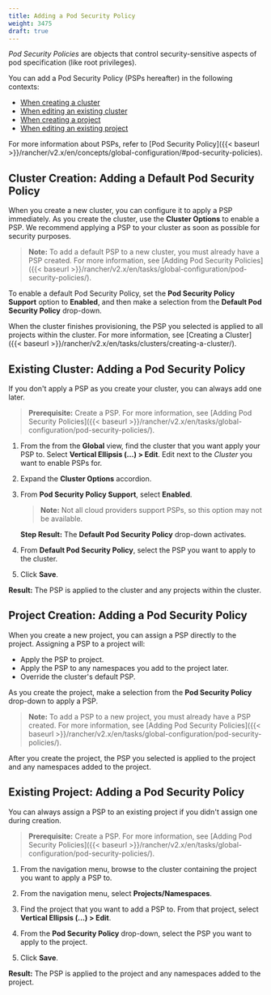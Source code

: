 ```yaml
---
title: Adding a Pod Security Policy
weight: 3475
draft: true
---
```


_Pod Security Policies_ are objects that control security-sensitive aspects of pod specification (like root privileges).

You can add a Pod Security Policy (PSPs hereafter) in the following contexts:

- [When creating a cluster](#cluster-creation--adding-a-default-pod-security-policy)
- [When editing an existing cluster](#existing-cluster--adding-a-pod-security-policy)
- [When creating a project](#project-creation--adding-a-pod-security-policy)
- [When editing an existing project](#existing-project--adding-a-pod-security-policy)

For more information about PSPs, refer to [Pod Security Policy]({{< baseurl >}}/rancher/v2.x/en/concepts/global-configuration/#pod-security-policies).

## Cluster Creation: Adding a Default Pod Security Policy

When you create a new cluster, you can configure it to apply a PSP immediately. As you create the cluster, use the **Cluster Options** to enable a PSP. We recommend applying a PSP to your cluster as soon as possible for security purposes.

>**Note:** To add a default PSP to a new cluster, you must already have a PSP created. For more information, see [Adding Pod Security Policies]({{< baseurl >}}/rancher/v2.x/en/tasks/global-configuration/pod-security-policies/).

To enable a default Pod Security Policy, set the **Pod Security Policy Support** option to  **Enabled**, and then make a selection from the **Default Pod Security Policy** drop-down.

When the cluster finishes provisioning, the PSP you selected is applied to all projects within the cluster. For more information, see [Creating a Cluster]({{< baseurl >}}/rancher/v2.x/en/tasks/clusters/creating-a-cluster/).

## Existing Cluster: Adding a Pod Security Policy

If you don't apply a PSP as you create your cluster, you can always add one later.

>**Prerequisite:** Create a PSP. For more information, see [Adding Pod Security Policies]({{< baseurl >}}/rancher/v2.x/en/tasks/global-configuration/pod-security-policies/).

1. From the from the **Global** view, find the cluster that you want apply your PSP to. Select **Vertical Ellipsis (...) > Edit**. Edit next to the _Cluster_ you want to enable PSPs for.

2. Expand the **Cluster Options** accordion.

3. From **Pod Security Policy Support**, select **Enabled**.

    >**Note:** Not all cloud providers support PSPs, so this option may not be available.

    **Step Result:** The **Default Pod Security Policy** drop-down activates.

4. From **Default Pod Security Policy**, select the PSP you want to apply to the cluster.

5. Click **Save**.

**Result:** The PSP is applied to the cluster and any projects within the cluster.

## Project Creation: Adding a Pod Security Policy

When you create a new project, you can assign a PSP directly to the project. Assigning a PSP to a project will:

- Apply the PSP to project.
- Apply the PSP to any namespaces you add to the project later.
- Override the cluster's default PSP.

As you create the project, make a selection from the **Pod Security Policy** drop-down to apply a PSP.

>**Note:** To add a PSP to a new project, you must already have a PSP created. For more information, see [Adding Pod Security Policies]({{< baseurl >}}/rancher/v2.x/en/tasks/global-configuration/pod-security-policies/).

After you create the project, the PSP you selected is applied to the project and any namespaces added to the project. <!--For more information, see [Creating a Project]({{< baseurl >}}/rancher/v2.x/en/tasks/projects/#creating-a-project/-->

## Existing Project: Adding a Pod Security Policy

You can always assign a PSP to an existing project if you didn't assign one during creation.

>**Prerequisite:** Create a PSP. For more information, see [Adding Pod Security Policies]({{< baseurl >}}/rancher/v2.x/en/tasks/global-configuration/pod-security-policies/).

1. From the navigation menu, browse to the cluster containing the project you want to apply a PSP to.

2. From the navigation menu, select **Projects/Namespaces**.

3. Find the project that you want to add a PSP to. From that project, select **Vertical Ellipsis (...) > Edit**.

4. From the **Pod Security Policy** drop-down, select the PSP you want to apply to the project.

5. Click **Save**.

**Result:** The PSP is applied to the project and any namespaces added to the project.
